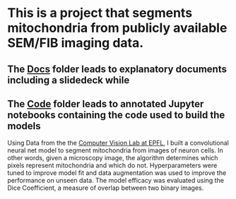 # This is a project that segments mitochondria from publicly available SEM/FIB imaging data.

## The [Docs](https://github.com/cemalec/Data-Science-Porfolio/tree/master/Capstone%20ProjectTwo/Docs) folder leads to explanatory documents including a slidedeck while
## The [Code](https://github.com/cemalec/Data-Science-Porfolio/tree/master/Capstone%20ProjectTwo/Code) folder leads to annotated Jupyter notebooks containing the code used to build the models

Using Data from the the [Computer Vision Lab at EPFL](https://www.epfl.ch/labs/cvlab/), I built a convolutional neural net model to segment mitochondria from images of neuron cells. In other words, given a microscopy image, the algorithm determines which pixels represent mitochondria and which do not. Hyperparameters were tuned to improve model fit and data augmentation was used to improve the performance on unseen data. The model efficacy was evaluated using the Dice Coefficient, a measure of overlap between two binary images. 
